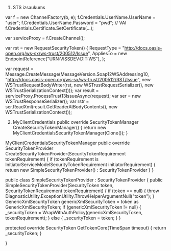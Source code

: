 1. STS izsaukums

var f = new ChannelFactory<IWSTrust13Contract>(b, e);
f.Credentials.UserName.UserName = "user";
f.Credentials.UserName.Password = "pwd";
// VAI f.Credentials.Certificate.SetCertificate(...);

var serviceProxy = f.CreateChannel();

var rst = new RequestSecurityToken() {
    RequestType = "http://docs.oasis-open.org/ws-sx/ws-trust/200512/Issue",
    AppliesTo = new EndpointReference("URN:VISSDEV:DIT:WS"),
};

var request = Message.CreateMessage(MessageVersion.Soap12WSAddressing10, "http://docs.oasis-open.org/ws-sx/ws-trust/200512/RST/Issue", new WSTrustRequestBodyWriter(rst, new WSTrustRequestSerializer(), new WSTrustSerializationContext()));
var result = serviceProxy.ProcessTrust13IssueAsync(request);
var ser = new WSTrustResponseSerializer();
var rstr = ser.ReadXml(result.GetReaderAtBodyContents(), new WSTrustSerializationContext());

2. MyClientCredentials
      public override SecurityTokenManager CreateSecurityTokenManager()
        {
            return new MyClientCredentialsSecurityTokenManager(Clone());
        }


MyClientCredentialsSecurityTokenManager
public override SecurityTokenProvider CreateSecurityTokenProvider(SecurityTokenRequirement tokenRequirement) {
	if (tokenRequirement is InitiatorServiceModelSecurityTokenRequirement initiatorRequirement) {
		retuen new SimpleSecurityTokenProvider() : SecurityTokenProvider
	}
}

public class SimpleSecurityTokenProvider : SecurityTokenProvider {
 public SimpleSecurityTokenProvider(SecurityToken token, SecurityTokenRequirement tokenRequirement)
{
	if (token == null)
	{
		throw DiagnosticUtility.ExceptionUtility.ThrowHelperArgumentNull("token");
	}
	GenericXmlSecurityToken genericXmlSecurityToken = token as GenericXmlSecurityToken;
	if (genericXmlSecurityToken != null)
	{
		_securityToken = WrapWithAuthPolicy(genericXmlSecurityToken, tokenRequirement);
	}
	else
	{
		_securityToken = token;
	}
}

protected override SecurityToken GetTokenCore(TimeSpan timeout)
{
	return _securityToken;
}

}